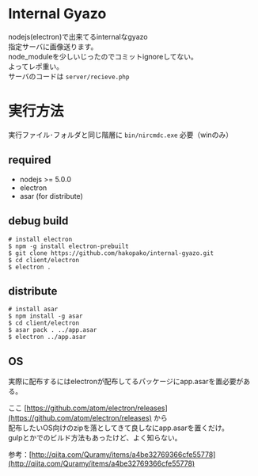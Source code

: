 # Internal Gyazo
nodejs(electron)で出来てるinternalなgyazo  
指定サーバに画像送ります。  
node_moduleを少しいじったのでコミットignoreしてない。  
よってレポ重い。  
サーバのコードは `server/recieve.php` 　　

# 実行方法

実行ファイル･フォルダと同じ階層に `bin/nircmdc.exe` 必要（winのみ）  


## required

- nodejs >= 5.0.0  
- electron  
- asar (for distribute)

## debug build

```
# install electron
$ npm -g install electron-prebuilt
$ git clone https://github.com/hakopako/internal-gyazo.git
$ cd client/electron    
$ electron .  
```

## distribute

```
# install asar
$ npm install -g asar
$ cd client/electron    
$ asar pack . ../app.asar
$ electron ../app.asar  
```

## OS

実際に配布するにはelectronが配布してるパッケージにapp.asarを置必要がある。  

ここ [https://github.com/atom/electron/releases](https://github.com/atom/electron/releases) から  
配布したいOS向けのzipを落としてきて良しなにapp.asarを置くだけ。  
gulpとかでのビルド方法もあったけど、よく知らない。  

参考：[http://qiita.com/Quramy/items/a4be32769366cfe55778](http://qiita.com/Quramy/items/a4be32769366cfe55778)





